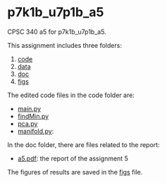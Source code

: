 # p7k1b_u7p1b_a5

CPSC 340 a5 for p7k1b_u7p1b_a5.

This assignment includes three folders:
1. [code](code)
2. [data](data)
3. [doc](doc)
4. [figs](figs)

The edited code files in the code folder are:
* [main.py](code/main.py)
* [findMin.py](code/findMin.py)
* [pca.py](code/pca.py)
* [manifold.py](code/manifold.py):


In the doc folder, there are files related to the report:
* [a5.pdf](doc/a5.pdf): the report of the assignment 5

The figures of results are saved in the [figs](figs) file.

